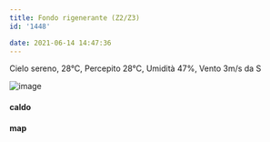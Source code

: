 ```yaml
---
title: Fondo rigenerante (Z2/Z3)
id: '1448'

date: 2021-06-14 14:47:36
---
```


Cielo sereno, 28°C, Percepito 28°C, Umidità 47%, Vento 3m/s da S

![image](/images/2021/08/IMG_4137_hu1764587a60305af84fc8fad35ab9356d_368556_700x0_resize_q75_box.jpg)

#### caldo

<!-- ![image](/images/2021/08/20210614-activity-map_hu2743ef131c01061881f948ea64831a81_85497_700x0_resize_box_3.png) -->

#### map
